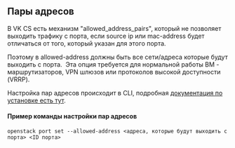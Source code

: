 Пары адресов
------------

В VK CS есть механизм "allowed\_address\_pairs", который не позволяет выходить трафику с порта, если source ip или mac-address будет отличаться от того, который указан для этого порта.

Поэтому в allowed-address должны быть все сети/адреса которые будут выходить с порта.  Эта опция требуется для нормальной работы ВМ - маршрутизаторов, VPN шлюзов или протоколов высокой доступности (VRRP). 

Настройка пар адресов происходит в CLI, подробная [документация по установке есть тут](https://mcs.mail.ru/help/ru_RU/user-account/mgmt-interfaces).

#### Пример команды настройки пар адресов 

```
openstack port set --allowed-address <адреса, которые будут выходить с порта> <ID порта>
```